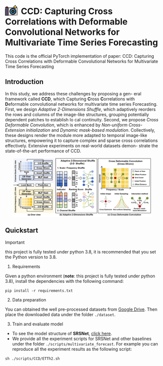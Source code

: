 


<h1>
    <img src="figures/CCD.png" alt="Image description" style="width: 40px; height: 40px;vertical-align: bottom; margin-right: 5px;">
    <span>CCD: Capturing Cross Correlations with Deformable Convolutional Networks for Multivariate Time Series Forecasting</span>
</h1>


This code is the official PyTorch implementation of paper: CCD: Capturing Cross Correlations with Deformable Convolutional Networks for Multivariate Time Series Forecasting


## Introduction

In this study, we address these challenges by proposing a gen-
eral framework called **CCD**, which Capturing **C**ross **C**orrelations
with **D**eformable convolutional networks for multivariate time
series Forecasting. First, we design *Adaptive 2-Dimensions Shuffle*,
which adaptively reorders the rows and columns of the image-like
structures, grouping potentially dependent patches to establish lo
cal continuity. Second, we propose *Cross Deformable Convolution*,
which is enhanced by *Non-uniform Cross-Extension initialization*
and *Dynamic mask-based modulation*. Collectively, these designs
render the module more adapted to temporal image-like structures,
empowering it to capture complex and sparse cross correlations
effectively. Extensive experiments on real-world datasets demon-
strate the state-of-the-art performance of CCD.

<div align="center">
<img alt="Logo" src="figures/main.png" width="90%"/>
</div>

## Quickstart

> [!IMPORTANT]
> this project is fully tested under python 3.8, it is recommended that you set the Python version to 3.8.
1. Requirements

Given a python environment (**note**: this project is fully tested under python 3.8), install the dependencies with the following command:

```shell
pip install -r requirements.txt
```

2. Data preparation

You can obtained the well pre-processed datasets from [Google Drive](https://drive.google.com/file/d/1vgpOmAygokoUt235piWKUjfwao6KwLv7/view?usp=drive_link). Then place the downloaded data under the folder `./dataset`. 

3. Train and evaluate model

- To see the model structure of **SRSNet**,  [click here](./ts_benchmark/baselines/srsnet/models/srsnet_model.py).
- We provide all the experiment scripts for SRSNet and other baselines under the folder `./scripts/multivariate_forecast`.  For example you can reproduce all the experiment results as the following script:

```shell
sh ./scripts/CCD/ETTh2.sh
```
